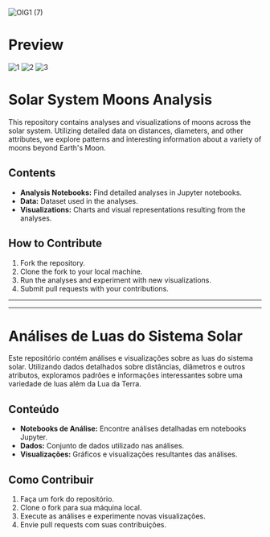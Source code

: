 ![OIG1 (7)](https://github.com/Arthur-byte-code/solar-system-moons-analysis/assets/152222113/c81e3f8e-0e7c-4f55-a38a-b2e2ae5148b0)



# Preview

![1](https://github.com/Arthur-byte-code/solar-system-moons-analysis/assets/152222113/ce58b096-bcaa-4adc-9df4-aea8db07a5ac)
![2](https://github.com/Arthur-byte-code/solar-system-moons-analysis/assets/152222113/68d0fb36-a9b5-4238-b7eb-fbcbb35e0511)
![3](https://github.com/Arthur-byte-code/solar-system-moons-analysis/assets/152222113/710f3a96-4a31-4c7d-8fc9-0aba4558380a)

# Solar System Moons Analysis

This repository contains analyses and visualizations of moons across the solar system. Utilizing detailed data on distances, diameters, and other attributes, we explore patterns and interesting information about a variety of moons beyond Earth's Moon.

## Contents

- **Analysis Notebooks:** Find detailed analyses in Jupyter notebooks.
- **Data:** Dataset used in the analyses.
- **Visualizations:** Charts and visual representations resulting from the analyses.

## How to Contribute

1. Fork the repository.
2. Clone the fork to your local machine.
3. Run the analyses and experiment with new visualizations.
4. Submit pull requests with your contributions.



---





---

# Análises de Luas do Sistema Solar

Este repositório contém análises e visualizações sobre as luas do sistema solar. Utilizando dados detalhados sobre distâncias, diâmetros e outros atributos, exploramos padrões e informações interessantes sobre uma variedade de luas além da Lua da Terra.

## Conteúdo

- **Notebooks de Análise:** Encontre análises detalhadas em notebooks Jupyter.
- **Dados:** Conjunto de dados utilizado nas análises.
- **Visualizações:** Gráficos e visualizações resultantes das análises.

## Como Contribuir

1. Faça um fork do repositório.
2. Clone o fork para sua máquina local.
3. Execute as análises e experimente novas visualizações.
4. Envie pull requests com suas contribuições.



